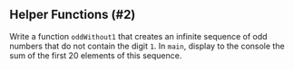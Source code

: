 ## Helper Functions (#2)

Write a function `oddWithout1` that creates an infinite sequence of odd numbers
that do not contain the digit `1`. In `main`, display to the console the sum of 
the first 20 elements of this sequence.
